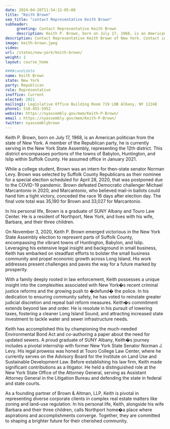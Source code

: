 ```yaml
---
date: 2024-04-26T11:54:12-05:00
title: "Keith Brown"
seo_title: "contact Representative Keith Brown"
subheader:
     greeting: Contact Representative Keith Brown
     description: Keith P. Brown, born on July 17, 1968, is an American politician from the state of New York. A member of the Republican party, he is currently serving in the New York State Assembly, representing the 12th district. This district encompasses portions of the towns of Babylon, Huntington, and Islip within Suffolk County. He assumed office in January 2021.
description: Contact Representative Keith Brown of New York. Contact information for Keith Brown includes email address, phone number, and mailing address.
image: keith-brown.jpeg
video:
url: /states/new-york/keith-brown/
weight: 1
layout: course_home

####candidate
name: Keith Brown
state: New York
party: Republican
role: Representative
inoffice: Current
elected: 2021
mailing1: Legislative Office Building Room 719 LOB Albany, NY 12248
phone1: 518-455-5952
website: https://nyassembly.gov/mem/Keith-P-Brown/
email : https://nyassembly.gov/mem/Keith-P-Brown/
twitter: nyassemblybrown
---
```

Keith P. Brown, born on July 17, 1968, is an American politician from the state of New York. A member of the Republican party, he is currently serving in the New York State Assembly, representing the 12th district. This district encompasses portions of the towns of Babylon, Huntington, and Islip within Suffolk County. He assumed office in January 2021.

While a college student, Brown was an intern for then-state senator Norman Levy. Brown was selected by Suffolk County Republicans as their nominee for a special election scheduled for April 28, 2020, that was postponed due to the COVID-19 pandemic. Brown defeated Democratic challenger Michael Marcantonio in 2020, and Marcantonio, who believed mail-in ballots could hand him a tight victory, conceded the race 16 days after election day. The final vote total was 35,190 for Brown and 33,027 for Marcantonio.

In his personal life, Brown is a graduate of SUNY Albany and Touro Law Center. He is a resident of Northport, New York, and lives with his wife, Barbara, and their three children.

On November 3, 2020, Keith P. Brown emerged victorious in the New York State Assembly election to represent parts of Suffolk County, encompassing the vibrant towns of Huntington, Babylon, and Islip. Leveraging his extensive legal insight and background in small business, Keith has embarked on steadfast efforts to bolster the small business community and propel economic growth across Long Island. His work addresses present challenges and paves the way for a future marked by prosperity.

With a family deeply rooted in law enforcement, Keith possesses a unique insight into the complexities associated with New York�s recent criminal justice reforms and the growing push to �defund� the police. In his dedication to ensuring community safety, he has voted to reinstate greater judicial discretion and repeal bail reform measures. Keith�s commitment extends beyond law and order. He is resolute in his pursuit of lowering taxes, fostering a cleaner Long Island Sound, and attracting increased state investment to tackle water and sewer infrastructure needs.

Keith has accomplished this by championing the much-needed Environmental Bond Act and co-authoring a paper about the need for updated sewers. A proud graduate of SUNY Albany, Keith�s journey includes a pivotal internship with former New York State Senator Norman J. Levy. His legal prowess was honed at Touro College Law Center, where he currently serves on the Advisory Board for the Institute on Land Use and Sustainable Development Law. Before establishing his law firm, Keith made significant contributions as a litigator. He held a distinguished role at the New York State Office of the Attorney General, serving as Assistant Attorney General in the Litigation Bureau and defending the state in federal and state courts.

As a founding partner of Brown & Altman, LLP, Keith is pivotal in representing diverse corporate clients in complex real estate matters like zoning and land-use regulation. In his personal life, Keith, alongside his wife Barbara and their three children, calls Northport home�a place where aspirations and accomplishments converge. Together, they are committed to shaping a brighter future for their cherished community.
